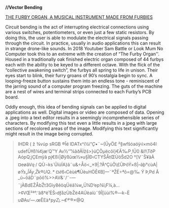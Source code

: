 **//Vector Bending**

[THE FURBY ORGAN, A MUSICAL INSTRUMENT MADE FROM FURBIES](https://www.youtube.com/watch?v=GYLBjScgb7o)

Circuit bending is the act of interrupting electrical connections using various switches, potentiometers, or even just a few static resistors. By doing this, the user is able to modulate the electrical signals passing through the circuit. In practice, usually in audio applications this can result in strange drone-like sounds. In 2018 Youtuber Sam Battle or Look Mum No Computer took this to an extreme with the creation of “The Furby Organ''. Housed in a traditionally oak finished electric organ composed of 44 furbys each with the ability to be keyed to a different octave. With the flick of the “collective awakening switch”, the furbys all spring to life in unison. Their eyes start to blink, their furry groans of 90’s nostalgia begin to sync. A looping-freeze button sustains them into an endless tone - reminiscent of the jarring sound of a computer program freezing. The guts of the machine are a nest of wires and terminal strips connected to each Furby’s PCB board.

Oddly enough, this idea of bending signals can be applied to digital applications as well. Digital images or video are composed of data. Opening a .jpeg into a text editor results in a seemingly incomprehensible series of characters. By modifying this text even a little results in a jpeg with large sections of recolored areas of the image. Modifying this text significantly might result in the image being corrupted.

>IHDR  (  ž   ¾vúp   sRGB ®Îé    IDATx^ì½i“$Ç•$¨~{ÜyÖ£  	²§wfšóaöÿ‹ì×mö4I udefÜ‡ß¾¢jæ‘Q™Y Av½‘”¼âðÃÌžš>}úÇÔµëcôì}€Ä‰P¸!Ü0 &I!\TðP AópQ;jÇEmÿâ pj€ßï|Øÿßûœ½»u§ÌÐ‹CTYŠÅtŒÙõŠd2O †[V¨Š¥ãÀ	¤eøâVq·/
QÙ¬ks´ÛïúÍA}ã¨u&÷Åö<_×9|.?Ã^ÇüÔ\£ÛÞôÝ×ß|–ãþ°cùA|ø$Ýs„ÎÁy¸Žk®UQ .*¤ë
6‹%ª$Cèùè¶ÚèuHÖÊ¢B]—¨ªŽË÷ªõ=@‰ Ý Þ,Pd
Ã _ú~õâD¨põö%>>AV&˜/˜-—¨jÀBdEŽÅbŽt3Gìy8êöqÜéã¼w„Ü¼D‘ep¾ï¡F¼,à…>¢VŒ²ª°\.‘â8†ë¹ÈŠ›dƒåzÙbŽë4AÚëaíù¨9Î[üùí%®—k¬Ë
uØAu‘—.œÊEà†p*yZ¡.~€ª*‘®×@Q 
